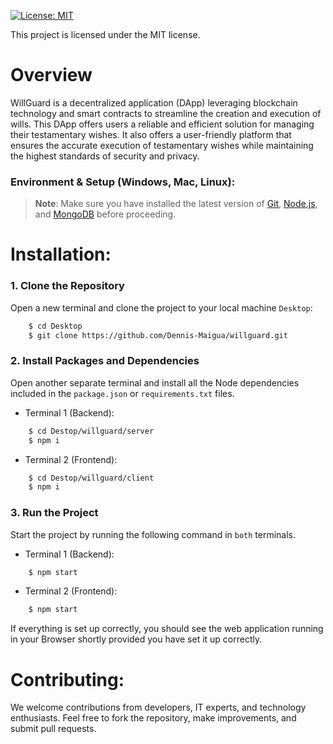 [![License: MIT](https://img.shields.io/badge/License-MIT-yellow.svg)](https://opensource.org/licenses/MIT)

This project is licensed under the MIT license.

# Overview

WillGuard is a decentralized application (DApp) leveraging blockchain technology and smart contracts to streamline the creation and execution of wills.
This DApp offers users a reliable and efficient solution for managing their testamentary wishes.
It also offers a user-friendly platform that ensures the accurate execution of testamentary wishes while maintaining the highest standards of security and privacy.

### Environment & Setup (Windows, Mac, Linux):

>**Note**: Make sure you have installed the latest version of [Git](https://git-scm.com/downloads), [Node.js](https://nodejs.org/en/download/package-manager), and [MongoDB](https://www.mongodb.com/try/download/community) before proceeding.

# Installation:

### 1. Clone the Repository

Open a new terminal and clone the project to your local machine `Desktop`:

```bash
    $ cd Desktop
    $ git clone https://github.com/Dennis-Maigua/willguard.git
```

### 2. Install Packages and Dependencies

Open another separate terminal and install all the Node dependencies included in the `package.json` or `requirements.txt` files.

- Terminal 1 (Backend):

```bash
    $ cd Destop/willguard/server
    $ npm i
```

- Terminal 2 (Frontend):

```bash
    $ cd Destop/willguard/client
    $ npm i
```

### 3. Run the Project

Start the project by running the following command in `both` terminals.

- Terminal 1 (Backend):

```bash
    $ npm start
```

- Terminal 2 (Frontend):

```bash
    $ npm start
```

If everything is set up correctly, you should see the web application running in your Browser shortly provided you have set it up correctly.
   
# Contributing:

We welcome contributions from developers, IT experts, and technology enthusiasts. Feel free to fork the repository, make improvements, and submit pull requests.
